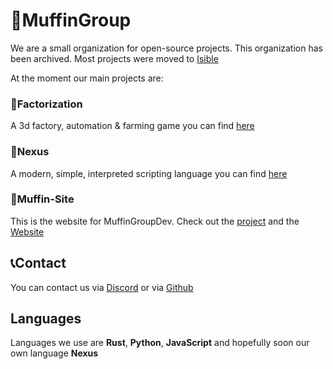 # 🧁MuffinGroup

We are a small organization for open-source projects. This organization has been archived. Most projects were moved to [Isible](https://github.com/MuffinGroup/Isible)

At the moment our main projects are:

### 🚧Factorization
A 3d factory, automation & farming game you can find [here](https://github.com/MuffinGroup/factorization-rs)


### 📜Nexus
A modern, simple, interpreted scripting language you can find [here](https://github.com/MuffinGroup/Nexus)


### 🏢Muffin-Site
This is the website for MuffinGroupDev. Check out the [project](https://github.com/MuffinGroup/MuffinSite) and the [Website](https://muffingroup.github.io/MuffinSite/)


## 📞Contact
You can contact us via [Discord](https://discord.gg/5nyDQ2hR) or via [Github](https://github.com/orgs/MuffinGroup/discussions)

## Languages
Languages we use are **Rust**, **Python**, **JavaScript** and hopefully soon our own language **Nexus**
